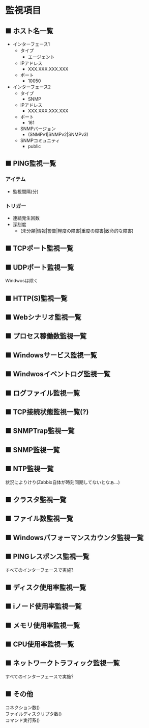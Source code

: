 # 監視項目
## ■ ホスト名一覧
- インターフェース1
  - タイプ
    - エージェント
  - IPアドレス
    - XXX.XXX.XXX.XXX
  - ポート
    - 10050
- インターフェース2
  - タイプ
    - SNMP
  - IPアドレス
    - XXX.XXX.XXX.XXX
  - ポート
    - 161
  - SNMPバージョン
    - (SNMPv1|SNMPv2|SNMPv3)
  - SNMPコミュニティ
    - public 
## ■ PING監視一覧
### アイテム
- 監視間隔(分)

### トリガー
- 連続発生回数
- 深刻度
  - (未分類|情報|警告|軽度の障害|重度の障害|致命的な障害)
## ■ TCPポート監視一覧
## ■ UDPポート監視一覧
Windwosは除く
## ■ HTTP(S)監視一覧
## ■ Webシナリオ監視一覧
## ■ プロセス稼働数監視一覧
## ■ Windowsサービス監視一覧
## ■ Windwosイベントログ監視一覧
## ■ ログファイル監視一覧
## ■ TCP接続状態監視一覧(?)
## ■ SNMPTrap監視一覧
## ■ SNMP監視一覧
## ■ NTP監視一覧
状況によりけり(Zabbix自体が時刻同期してないとなぁ...)
## ■ クラスタ監視一覧
## ■ ファイル数監視一覧
## ■ Windowsパフォーマンスカウンタ監視一覧
## ■ PINGレスポンス監視一覧
すべてのインターフェースで実施?
## ■ ディスク使用率監視一覧
## ■ iノード使用率監視一覧
## ■ メモリ使用率監視一覧
## ■ CPU使用率監視一覧
## ■ ネットワークトラフィック監視一覧
すべてのインターフェースで実施?
## ■ その他
コネクション数()  
ファイルディスクリプタ数()  
コマンド実行系()
